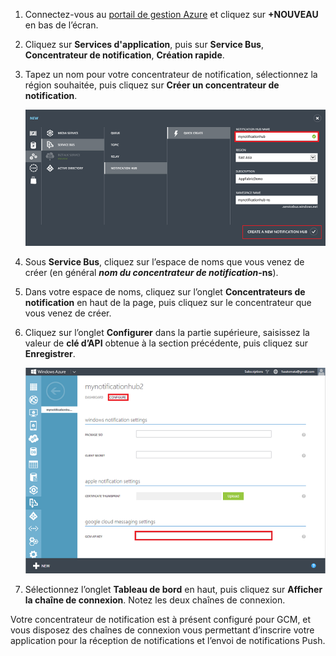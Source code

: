 

1. Connectez-vous au [portail de gestion Azure](https://manage.windowsazure.com/) et cliquez sur **+NOUVEAU** en bas de l’écran.

2. Cliquez sur **Services d'application**, puis sur **Service Bus**, **Concentrateur de notification**, **Création rapide**.

3. Tapez un nom pour votre concentrateur de notification, sélectionnez la région souhaitée, puis cliquez sur **Créer un concentrateur de notification**.

   	![Définition des propriétés du concentrateur de notification](./media/notification-hubs-android-configure-push/notification-hub-create-from-portal2.png)

4. Sous **Service Bus**, cliquez sur l’espace de noms que vous venez de créer (en général ***nom du concentrateur de notification*-ns**).

5. Dans votre espace de noms, cliquez sur l’onglet **Concentrateurs de notification** en haut de la page, puis cliquez sur le concentrateur que vous venez de créer.

6. Cliquez sur l’onglet **Configurer** dans la partie supérieure, saisissez la valeur de **clé d’API** obtenue à la section précédente, puis cliquez sur **Enregistrer**.

   	![Définition de la clé API GCM sous l’onglet Configurer](./media/notification-hubs-android-configure-push/notification-hub-configure-android.png)

7. Sélectionnez l’onglet **Tableau de bord** en haut, puis cliquez sur **Afficher la chaîne de connexion**. Notez les deux chaînes de connexion.

Votre concentrateur de notification est à présent configuré pour GCM, et vous disposez des chaînes de connexion vous permettant d’inscrire votre application pour la réception de notifications et l’envoi de notifications Push.

<!---HONumber=August15_HO6-->